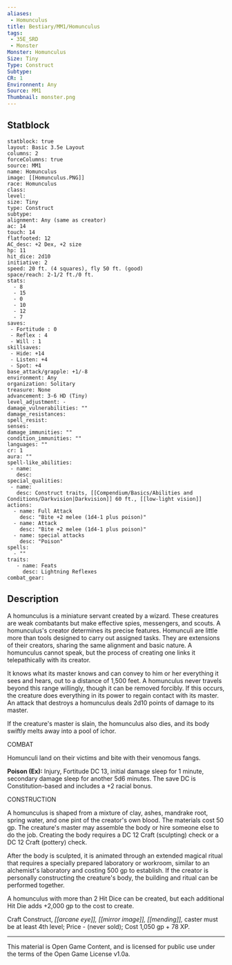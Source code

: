 ```yaml
---
aliases:
 - Homunculus
title: Bestiary/MM1/Homunculus
tags: 
 - 35E_SRD
 - Monster
Monster: Homunculus
Size: Tiny
Type: Construct
Subtype: 
CR: 1
Environnent: Any
Source: MM1
Thumbnail: monster.png
---
```


## Statblock

```statblock
statblock: true
layout: Basic 3.5e Layout
columns: 2
forceColumns: true
source: MM1 
name: Homunculus
image: [[Homunculus.PNG]]
race: Homunculus
class: 
level: 
size: Tiny
type: Construct
subtype: 
alignment: Any (same as creator)
ac: 14
touch: 14
flatfooted: 12
AC_desc: +2 Dex, +2 size
hp: 11
hit_dice: 2d10
initiative: 2
speed: 20 ft. (4 squares), fly 50 ft. (good)
space/reach: 2-1/2 ft./0 ft.
stats:
  - 8
  - 15
  - 0
  - 10
  - 12
  - 7
saves:
 - Fortitude : 0
 - Reflex : 4
 - Will : 1
skillsaves:
 - Hide: +14
 - Listen: +4
 - Spot: +4
base_attack/grapple: +1/-8
environment: Any
organization: Solitary
treasure: None
advancement: 3-6 HD (Tiny)
level_adjustment: -
damage_vulnerabilities: ""
damage_resistances: 
spell_resist: 
senses: 
damage_immunities: ""
condition_immunities: ""
languages: ""
cr: 1
aura: ""
spell-like_abilities:
 - name: 
   desc: 
special_qualities:
 - name:
   desc: Construct traits, [[Compendium/Basics/Abilities and Conditions/Darkvision|Darkvision]] 60 ft., [[low-light vision]]
actions:
  - name: Full Attack
    desc: "Bite +2 melee (1d4-1 plus poison)"
  - name: Attack
    desc: "Bite +2 melee (1d4-1 plus poison)"
  - name: special attacks
    desc: "Poison"
spells:
  - ""
traits:
   - name: Feats
     desc: Lightning Reflexes
combat_gear:  
```

## Description



A homunculus is a miniature servant created by a wizard. These creatures are weak combatants but make effective spies, messengers, and scouts. A homunculus's creator determines its precise features. Homunculi are little more than tools designed to carry out assigned tasks. They are extensions of their creators, sharing the same alignment and basic nature. A homunculus cannot speak, but the process of creating one links it telepathically with its creator.

It knows what its master knows and can convey to him or her everything it sees and hears, out to a distance of 1,500 feet. A homunculus never travels beyond this range willingly, though it can be removed forcibly. If this occurs, the creature does everything in its power to regain contact with its master. An attack that destroys a homunculus deals 2d10 points of damage to its master.

If the creature's master is slain, the homunculus also dies, and its body swiftly melts away into a pool of ichor.

COMBAT

Homunculi land on their victims and bite with their venomous fangs.


**Poison (Ex):** Injury, Fortitude DC 13, initial damage sleep for 1 minute, secondary damage sleep for another 5d6 minutes. The save DC is Constitution-based and includes a +2 racial bonus.

CONSTRUCTION

A homunculus is shaped from a mixture of clay, ashes, mandrake root, spring water, and one pint of the creator's own blood. The materials cost 50 gp. The creature's master may assemble the body or hire someone else to do the job. Creating the body requires a DC 12 Craft (sculpting) check or a DC 12 Craft (pottery) check.

After the body is sculpted, it is animated through an extended magical ritual that requires a specially prepared laboratory or workroom, similar to an alchemist's laboratory and costing 500 gp to establish. If the creator is personally constructing the creature's body, the building and ritual can be performed together.

A homunculus with more than 2 Hit Dice can be created, but each additional Hit Die adds +2,000 gp to the cost to create.

Craft Construct, *[[arcane eye]], [[mirror image]], [[mending]],* caster must be at least 4th level; Price - (never sold); Cost 1,050 gp + 78 XP.

---

This material is Open Game Content, and is licensed for public use under the terms of the Open Game License v1.0a.
